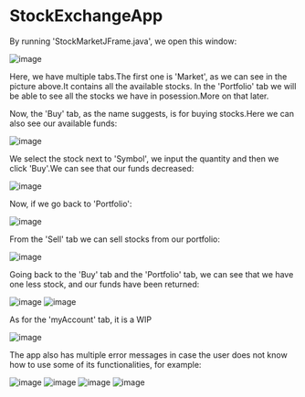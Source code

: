 # StockExchangeApp

By running 'StockMarketJFrame.java', we open this window:

![image](https://user-images.githubusercontent.com/99651712/222292888-d94af73a-17aa-4410-8948-de8ddcea834b.png)

Here, we have multiple tabs.The first one is 'Market', as we can see in the picture above.It contains all the available stocks.
In the 'Portfolio' tab we will be able to see all the stocks we have in posession.More on that later.

Now, the 'Buy' tab, as the name suggests, is for buying stocks.Here we can also see our available funds:

![image](https://user-images.githubusercontent.com/99651712/222294159-abd81aa2-5074-4edd-aff4-e43b5b76898c.png)

We select the stock next to 'Symbol', we input the quantity and then we click 'Buy'.We can see that our funds decreased:

![image](https://user-images.githubusercontent.com/99651712/222293766-e909315f-f207-42e7-909b-42a278e7b23e.png)

Now, if we go back to 'Portfolio':

![image](https://user-images.githubusercontent.com/99651712/222293429-17f16e3e-52ab-4ac7-ba46-fbbcd29c5449.png)

From the 'Sell' tab we can sell stocks from our portfolio:

![image](https://user-images.githubusercontent.com/99651712/222293555-01411d9e-968f-4efa-932c-d065c4514542.png)

Going back to the 'Buy' tab and the 'Portfolio' tab, we can see that we have one less stock, and our funds have been returned:

![image](https://user-images.githubusercontent.com/99651712/222293842-c0ded6fa-31bb-40c0-85a7-3a900ca9f607.png)
![image](https://user-images.githubusercontent.com/99651712/222293873-3a925df6-d5fb-4e0e-9eed-a947dfb6a285.png)

As for the 'myAccount' tab, it is a WIP

![image](https://user-images.githubusercontent.com/99651712/222294020-06fb7ab9-1699-452a-87e5-aca57e831cb7.png)

The app also has multiple error messages in case the user does not know how to use some of its functionalities, for example:

![image](https://user-images.githubusercontent.com/99651712/222294730-f2cc670e-d737-4f9c-9dd6-c4f0dadfd021.png)
![image](https://user-images.githubusercontent.com/99651712/222294825-cc7a0e4a-c37e-4649-a187-6569cc012a1f.png)
![image](https://user-images.githubusercontent.com/99651712/222295007-7bb0dded-357d-40b3-ab2e-4c9d4dd161b4.png)
![image](https://user-images.githubusercontent.com/99651712/222295033-13a336b2-502d-486d-8a4c-099de07829f2.png)



